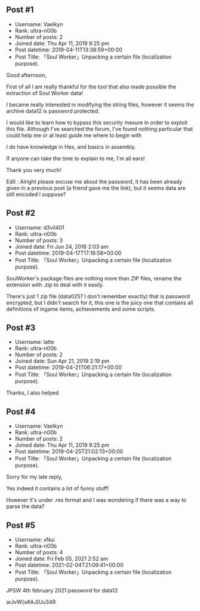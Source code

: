 ## Post #1
- Username: Vaelkyn
- Rank: ultra-n00b
- Number of posts: 2
- Joined date: Thu Apr 11, 2019 9:25 pm
- Post datetime: 2019-04-11T13:38:59+00:00
- Post Title: 「Soul Worker」Unpacking a certain file (localization purpose).

Good afternoon,

First of all I am really thankful for the tool that also made possible the extraction of Soul Worker data!

I became really interested in modifying the string files, however it seems the archive data12 is password protected.

I would like to learn how to bypass this security mesure in order to exploit this file. Although I've searched the forum, I've found nothing particular that could help me or at least guide me where to begin with 

I do have knowledge in Hex, and basics in assembly.

If anyone can take the time to explain to me, I'm all ears!

Thank you very much!

Edit : Alright please excuse me about the password, it has been already given in a previous post (a friend gave me the link), but it seems data are still encoded I suppose?
## Post #2
- Username: d3vil401
- Rank: ultra-n00b
- Number of posts: 3
- Joined date: Fri Jun 24, 2016 2:03 am
- Post datetime: 2019-04-17T17:16:58+00:00
- Post Title: 「Soul Worker」Unpacking a certain file (localization purpose).

SoulWorker's package files are nothing more than ZIP files, rename the extension with .zip to deal with it easily.

There's just 1 zip file (data025? I don't remember exactly) that is password encrypted, but I didn't search for it, this one is the juicy one that contains all definitions of ingame items, achievements and some scripts.
## Post #3
- Username: latte
- Rank: ultra-n00b
- Number of posts: 2
- Joined date: Sun Apr 21, 2019 2:19 pm
- Post datetime: 2019-04-21T06:21:17+00:00
- Post Title: 「Soul Worker」Unpacking a certain file (localization purpose).

Thanks, I also helped
## Post #4
- Username: Vaelkyn
- Rank: ultra-n00b
- Number of posts: 2
- Joined date: Thu Apr 11, 2019 9:25 pm
- Post datetime: 2019-04-25T21:02:13+00:00
- Post Title: 「Soul Worker」Unpacking a certain file (localization purpose).

Sorry for my late reply,

Yes indeed it contains a lot of funny stuff!

However it's under .res format and I was wondering if there was a way to parse the data?
## Post #5
- Username: xNui
- Rank: ultra-n00b
- Number of posts: 4
- Joined date: Fri Feb 05, 2021 2:52 am
- Post datetime: 2021-02-04T21:09:41+00:00
- Post Title: 「Soul Worker」Unpacking a certain file (localization purpose).

JPSW 4th february 2021 password for data12

arJvW{s#AJ[Uu34R
